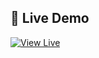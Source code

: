 ## 🚀 Live Demo

[![View Live](https://img.shields.io/badge/See%20Live-Portfolio-blue?style=for-the-badge&logo=vercel)](https://portfolio-2roj4uhtx-tejasbamane007s-projects.vercel.app)
